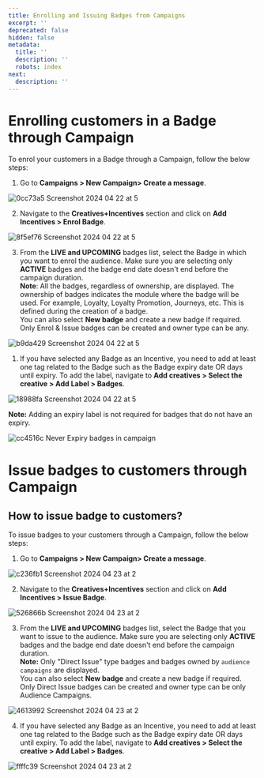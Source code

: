 ```yaml
---
title: Enrolling and Issuing Badges from Campaigns
excerpt: ''
deprecated: false
hidden: false
metadata:
  title: ''
  description: ''
  robots: index
next:
  description: ''
---
```

# Enrolling customers in a Badge through Campaign

To enrol your customers in a Badge through a Campaign, follow the below steps:

1. Go to **Campaigns > New Campaign> Create a message**.

![0cc73a5 Screenshot 2024 04 22 at 5](https://files.readme.io/0cc73a5-Screenshot_2024-04-22_at_5.22.03_PM.png)

2. Navigate to the **Creatives+Incentives** section and click on **Add Incentives > Enrol Badge**.

![8f5ef76 Screenshot 2024 04 22 at 5](https://files.readme.io/8f5ef76-Screenshot_2024-04-22_at_5.22.56_PM.png)

3. From the **LIVE and UPCOMING** badges list, select the Badge in which you want to enrol the audience. Make sure you are selecting only **ACTIVE** badges and the badge end date doesn't end before the campaign duration.\
   **Note**: All the badges, regardless of ownership, are displayed. The ownership of badges indicates the module where the badge will be used. For example, Loyalty, Loyalty Promotion, Journeys, etc. This is defined during the creation of a badge.\
   You can also select **New badge** and create a new badge if required. Only Enrol & Issue badges can be created and owner type can be any.

![b9da429 Screenshot 2024 04 22 at 5](https://files.readme.io/b9da429-Screenshot_2024-04-22_at_5.27.21_PM.png)

1. If you have selected any Badge as an Incentive, you need to add at least one tag related to the Badge such as the Badge expiry date OR days until expiry. To add the label,  navigate to **Add creatives > Select the creative >  Add Label > Badges**.

![18988fa Screenshot 2024 04 22 at 5](https://files.readme.io/18988fa-Screenshot_2024-04-22_at_5.31.28_PM.png)

**Note:** Adding an expiry label is not required for badges that do not have an expiry. 

![cc4516c Never Expiry badges in campaign](https://files.readme.io/cc4516c-Never_Expiry_badges_in_campaign.gif)

# Issue badges to customers through Campaign

## How to issue badge to customers?

To issue badges to your customers through a Campaign, follow the below steps:

1. Go to **Campaigns > New Campaign> Create a message**.

![c236fb1 Screenshot 2024 04 23 at 2](https://files.readme.io/c236fb1-Screenshot_2024-04-23_at_2.17.29_PM.png)

2. Navigate to the **Creatives+Incentives** section and click on **Add Incentives > Issue Badge**.

![526866b Screenshot 2024 04 23 at 2](https://files.readme.io/526866b-Screenshot_2024-04-23_at_2.17.43_PM.png)

3. From the **LIVE and UPCOMING** badges list, select the Badge that you want to issue to the audience. Make sure you are selecting only **ACTIVE** badges and the badge end date doesn't end before the campaign duration.\
   **Note:** Only "Direct Issue" type badges and badges owned by `audience campaigns` are displayed.\
   You can also select **New badge** and create a new badge if required. Only Direct Issue badges can be created and owner type can be only Audience Campaigns.

![4613992 Screenshot 2024 04 23 at 2](https://files.readme.io/4613992-Screenshot_2024-04-23_at_2.18.09_PM.png)

4. If you have selected any Badge as an Incentive, you need to add at least one tag related to the Badge such as the Badge expiry date OR days until expiry. To add the label,  navigate to **Add creatives > Select the creative >  Add Label > Badges**.

![ffffc39 Screenshot 2024 04 23 at 2](https://files.readme.io/ffffc39-Screenshot_2024-04-23_at_2.18.43_PM.png)
